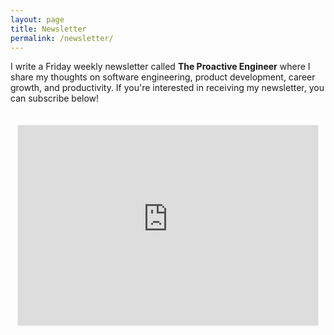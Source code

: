 ```yaml
---
layout: page
title: Newsletter
permalink: /newsletter/
---
```


I write a Friday weekly newsletter called **The Proactive Engineer** where I share my thoughts on software engineering, product development, career growth, and productivity. If you're interested in receiving my newsletter, you can subscribe below!

<div style="display: flex; justify-content: center; align-items: flex-start; height: 100vh; padding-top: 20px;">
    <iframe src="https://shehababdelsalam.substack.com/embed" width="480" height="320" style="border:1px solid #EEE; background:white;" frameborder="0" scrolling="no"></iframe>
</div>

